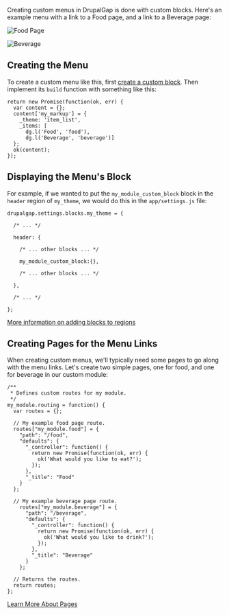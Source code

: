 Creating custom menus in DrupalGap is done with custom blocks. Here's an example menu with a link to a Food page, and a link to a Beverage page:

![Food Page](http://drupalgap.org/sites/default/files/food-page.png)

![Beverage](http://drupalgap.org/sites/default/files/beverage-page.png)

## Creating the Menu

To create a custom menu like this, first [create a custom block](../Blocks/Create_a_Custom_Block). Then implement its `build` function with something like this:

```
return new Promise(function(ok, err) {
  var content = {};
  content['my_markup'] = {
    _theme: 'item_list',
    _items: [
      dg.l('Food', 'food'),
      dg.l('Beverage', 'beverage')]
  };
  ok(content);
});
```

## Displaying the Menu's Block

For example, if we wanted to put the `my_module_custom_block` block in the `header` region of `my_theme`, we would do this in the `app/settings.js` file:

```
drupalgap.settings.blocks.my_theme = {

  /* ... */

  header: {

    /* ... other blocks ... */

    my_module_custom_block:{},

    /* ... other blocks ... */

  },

  /* ... */

};
```

[More information on adding blocks to regions](../Blocks/Adding_Block_Region)

## Creating Pages for the Menu Links

When creating custom menus, we'll typically need some pages to go along with the menu links. Let's create two simple pages, one for food, and one for beverage in our custom module:

```
/**
 * Defines custom routes for my module.
 */
my_module.routing = function() {
  var routes = {};

  // My example food page route.
  routes["my_module.food"] = {
    "path": "/food",
    "defaults": {
      "_controller": function() {
        return new Promise(function(ok, err) {
          ok('What would you like to eat?');
        });
      },
      "_title": "Food"
    }
  };
  
  // My example beverage page route.
    routes["my_module.beverage"] = {
      "path": "/beverage",
      "defaults": {
        "_controller": function() {
          return new Promise(function(ok, err) {
            ok('What would you like to drink?');
          });
        },
        "_title": "Beverage"
      }
    };

  // Returns the routes.
  return routes;
};
```

[Learn More About Pages](../Pages)
